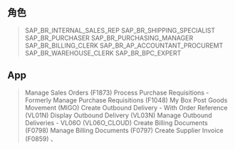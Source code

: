 ## 角色
> SAP_BR_INTERNAL_SALES_REP
> SAP_BR_SHIPPING_SPECIALIST
> SAP_BR_PURCHASER
> SAP_BR_PURCHASING_MANAGER
> SAP_BR_BILLING_CLERK
> SAP_BR_AP_ACCOUNTANT_PROCUREMT
> SAP_BR_WAREHOUSE_CLERK
> SAP_BR_BPC_EXPERT
## App
> Manage Sales Orders (F1873)
> Process Purchase Requisitions - Formerly Manage Purchase Requisitions (F1048)
> My Box
> Post Goods Movement (MIGO)
> Create Outbound Delivery - With Order Reference (VL01N)
> Display Outbound Delivery (VL03N)
> Manage Outbound Deliveries - VL06O (VL06O_CLOUD)
> Create Billing Documents (F0798)
> Manage Billing Documents (F0797)
> Create Supplier Invoice (F0859)
、